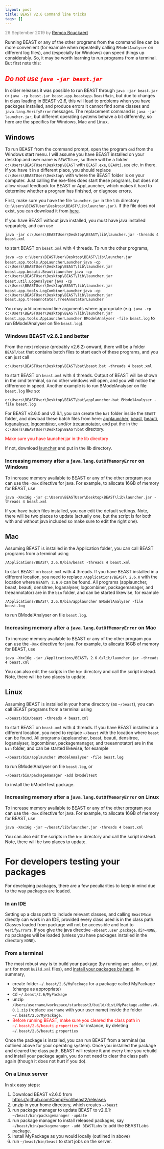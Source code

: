 ```yaml
---
layout: post
title: BEAST v2.6 Command line tricks
tags: []
---
```

<p style="color:gray">26 September 2019 by <a href="mailto:r.bouckaert@auckland.ac.nz">Remco Bouckaert</a></p>


Running BEAST or any of the other programs from the command line can be more convenient (for example when repeatedly calling `BModelAnalyser` on different log files), and (especially for Windows) can speed things up considerably. So, it may be worth learning to run programs from a terminal. But first note this:

## <span style="color:red">*Do not use `java -jar beast.jar`*</span>

In older releases it was possible to run BEAST through `java -jar beast.jar` or `java -cp beast.jar beast.app.beastapp.BeastMain`, but due to changes in class loading in BEAST v2.6, this will lead to problems when you have packages installed, and produce errors it cannot find some classes and `java.lang.VerifyError` messages. The replacement command is `java -jar launcher.jar`, but different operating systems behave a bit differently, so here are the specifics for Windows, Mac and Linux. 

## Windows

To run BEAST from the command prompt, open the program `cmd` from the Windows start menu. I will assume you have BEAST installed on your desktop and user name is `BEASTUser`, so there will be a folder `c:\Users\BEASTUser\Desktop\BEAST` with `BEAST.exe`, `BEAUti.exe` etc. in there. If you have it in a different place, you should replace `c:\Users\BEASTUser\Desktop\` with where the BEAST folder is on your computer. Just calling the exe-files does start these programs, but does not allow visual feedback for BEAST or AppLauncher, which makes it hard to determine whether a program has finished, or diagnose errors.

First, make sure you have the file `launcher.jar` in the `lib` directory (`c:\Users\BEASTUser\Desktop\BEAST\lib\launcher.jar)`. If the file does not exist, you can download it from [here](https://github.com/CompEvol/beast2/releases/download/v2.6.0/launcher.jar).

If you have BEAST without java installed, you must have java installed separately, and can use

```
java -jar c:\Users\BEASTUser\Desktop\BEAST\lib\launcher.jar -threads 4 beast.xml
```

to start BEAST on `beast.xml` with 4 threads. To run the other programs,


`java -cp c:\Users\BEASTUser\Desktop\BEAST\lib\launcher.jar beast.app.tools.AppLauncherLauncher`
`java -cp c:\Users\BEASTUser\Desktop\BEAST\lib\launcher.jar beast.app.beauti.BeautiLauncher`
`java -cp c:\Users\BEASTUser\Desktop\BEAST\lib\launcher.jar beast.util.LogAnalyser`
`java -cp c:\Users\BEASTUser\Desktop\BEAST\lib\launcher.jar beast.app.tools.LogCombinerLauncher`
`java -cp c:\Users\BEASTUser\Desktop\BEAST\lib\launcher.jar beast.app.treeannotator.TreeAnnotatorLauncher`

You may add command line arguments where appropriate (e.g. `java -cp c:\Users\BEASTUser\Desktop\BEAST\lib\launcher.jar beast.app.tools.AppLauncherLauncher BModelAnalyser -file beast.log` to run BModelAnalyser on file `beast.log`).


### Windows BEAST v2.6.2 and better

From the next release (probably v2.6.2) onward, there will be a folder `BEAST/bat` that contains batch files to start each of these programs, and you can just call

```
c:\Users\BEASTUser\Desktop\BEAST\bat\beast.bat -threads 4 beast.xml
```

to start BEAST on `beast.xml` with 4 threads. Output of BEAST will be shown in the cmd terminal, so no other windows will open, and you will notice the difference in speed. Another example is to run BModelAnalyser on file `beast.log` like so:

```
c:\Users\BEASTUser\Desktop\BEAST\bat\applauncher.bat BModelAnalyser -file beast.log
```


For BEAST v2.6.0 and v2.6.1, you can create the `bat` folder inside the `BEAST` folder, and dowload these batch files from here: [applauncher](https://raw.githubusercontent.com/CompEvol/beast2/master/release/Windows/bat/applauncher.bat), [beast](https://raw.githubusercontent.com/CompEvol/beast2/master/release/Windows/bat/beast.bat), [beauti](https://raw.githubusercontent.com/CompEvol/beast2/master/release/Windows/bat/beauti.bat), 
[loganalyser](https://raw.githubusercontent.com/CompEvol/beast2/master/release/Windows/bat/loganalyser.bat), [logcombiner](https://raw.githubusercontent.com/CompEvol/beast2/master/release/Windows/bat/logcombiner.bat), and/or [treeannotator](https://raw.githubusercontent.com/CompEvol/beast2/master/release/Windows/treeannotator/beauti.bat), and put the in the `c:\Users\BEASTUser\Desktop\BEAST\bat` directory. 

<span style="color:red">Make sure you have launcher.jar in the lib directory</span>


If not, download [launcher](https://github.com/CompEvol/beast2/releases/download/v2.6.0/launcher.jar) and put in the lib directory.


### Increasing memory after a `java.lang.OutOfMemoryError` on Windows

To increase memory available to BEAST or any of the other program you can use the `-Xmx` directive for java. For example, to allocate 16GB of memory for BEAST, use

```
java -Xmx16g -jar c:\Users\BEASTUser\Desktop\BEAST\lib\launcher.jar -threads 4 beast.xml
```

If you have batch files installed, you can edit the default settings. Note, there will be two places to update (actually one, but the script is for both with and without java included so make sure to edit the right one).

## Mac

Assuming BEAST is installed in the Application folder, you can call BEAST programs from a terminal using

```
/Applications/BEAST\ 2.6.0/bin/beast -threads 4 beast.xml
```

to start BEAST on `beast.xml` with 4 threads. If you have BEAST installed in a different location, you need to replace `/Applications/BEAST\ 2.6.0` with the location where `BEAST\ 2.6.0` can be found. All programs (applauncher, beast, beauti, densitree, loganalyser, logcombiner, packagemanager, and treeannotator) are in the `bin` folder, and can be started likewise, for example 

```
/Applications/BEAST\ 2.6.0/bin/applauncher BModelAnalyser -file beast.log
```

to run BModelAnalyser on file `beast.log`.


### Increasing memory after a `java.lang.OutOfMemoryError` on Mac

To increase memory available to BEAST or any of the other program you can use the `-Xmx` directive for java. For example, to allocate 16GB of memory for BEAST, use

```
java -Xmx16g -jar /Applications/BEAST\ 2.6.0/lib/launcher.jar -threads 4 beast.xml
```

You can also edit the scripts in the `bin` directory and call the script instead. Note, there will be two places to update.


## Linux

Assuming BEAST is installed in your home directory (as `~/beast`), you can call BEAST programs from a terminal using

```
~/beast/bin/beast -threads 4 beast.xml
```

to start BEAST on `beast.xml` with 4 threads. If you have BEAST installed in a different location, you need to replace `~/beast` with the location where `beast` can be found. All programs (applauncher, beast, beauti, densitree, loganalyser, logcombiner, packagemanager, and treeannotator) are in the `bin` folder, and can be started likewise, for example 

```
~/beast/bin/applauncher BModelAnalyser -file beast.log
```

to run BModelAnalyser on file `beast.log`, or

```
~/beast/bin/packagemanager -add bModelTest
```

to install the bModelTest package.


### Increasing memory after a `java.lang.OutOfMemoryError` on Linux

To increase memory available to BEAST or any of the other program you can use the `-Xmx` directive for java. For example, to allocate 16GB of memory for BEAST, use

```
java -Xmx16g -jar ~/beast/lib/launcher.jar -threads 4 beast.xml
```

You can also edit the scripts in the `bin` directory and call the script instead. Note, there will be two places to update.


# For developers testing your packages

For developing packages, there are a few peculiarities to keep in mind due to the way packages are loaded.

### In an IDE

Setting up a class path to include relevant classes, and calling `BeastMain` directly can work in an IDE, provided every class used is in the class path. Classes loaded from package will not be accessible and lead to `VerifyError`s. If you give the java directive `-Dbeast.user.package.dir=NONE`, no packages will be loaded (unless you have packages installed in the directory `NONE`).

### From a terminal

The most robust way is to build your package (by running `ant addon`, or just `ant` for most `build.xml` files), and [install your packages by hand](http://www.beast2.org/managing-packages/#Install_by_hand). In summary,

* create folder `~/.beast/2.6/MyPackage` for a package called MyPackage (change as appropriate)
* cd `~/.beast/2.6/MyPackage`
* unzip `/Users/username/workspace/starbeast3/build/dist/MyPackage.addon.v0.0.1.zip`
   (replace `username` with your user name) inside the folder `~/.beast/2.6/MyPackage`.
* <span style="color:red">Before running BEAST, make sure you cleared the class path in `~/.beast/2.6/beauti.properties`</span> for instance, by deleting `~/.beast/2.6/beauti.properties`

Once the package is installed, you can run BEAST from a terminal (as outlined above for your operating system). Once you installed the package and cleared the class path, BEAST will restore it and every time you rebuild and install your package again, you do not need to clear the class path again (though it does not hurt if you do).


### On a Linux server

In six easy steps:

1. Download BEAST v2.6.0 from https://github.com/CompEvol/beast2/releases
2. unzip in your home directory, which creates `~/beast`
3. run package manager to update BEAST to v2.6.1: `~/beast/bin/packagemanager -update`
4. run package manager to install released packages, say `~/beast/bin/packagemanager -add BEASTLabs` to add the BEASTLabs package.
5. install MyPackage as you would locally (outlined in above)
6. run `~/beast/bin/beast` to start jobs on the server.

